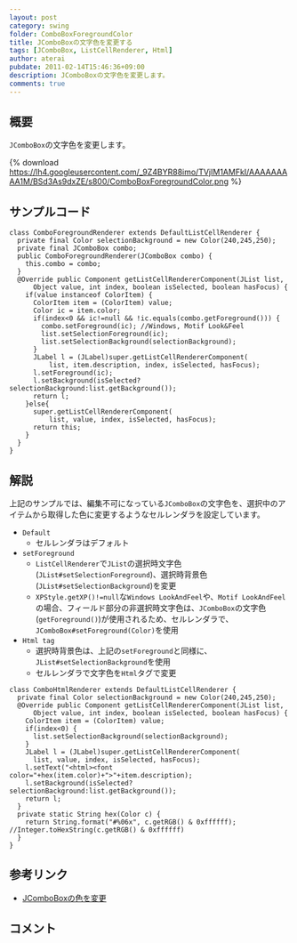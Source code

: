 ```yaml
---
layout: post
category: swing
folder: ComboBoxForegroundColor
title: JComboBoxの文字色を変更する
tags: [JComboBox, ListCellRenderer, Html]
author: aterai
pubdate: 2011-02-14T15:46:36+09:00
description: JComboBoxの文字色を変更します。
comments: true
---
```

## 概要
`JComboBox`の文字色を変更します。

{% download https://lh4.googleusercontent.com/_9Z4BYR88imo/TVjIM1AMFkI/AAAAAAAAA1M/BSd3As9dxZE/s800/ComboBoxForegroundColor.png %}

## サンプルコード
<pre class="prettyprint"><code>class ComboForegroundRenderer extends DefaultListCellRenderer {
  private final Color selectionBackground = new Color(240,245,250);
  private final JComboBox combo;
  public ComboForegroundRenderer(JComboBox combo) {
    this.combo = combo;
  }
  @Override public Component getListCellRendererComponent(JList list,
      Object value, int index, boolean isSelected, boolean hasFocus) {
    if(value instanceof ColorItem) {
      ColorItem item = (ColorItem) value;
      Color ic = item.color;
      if(index&lt;0 &amp;&amp; ic!=null &amp;&amp; !ic.equals(combo.getForeground())) {
        combo.setForeground(ic); //Windows, Motif Look&amp;Feel
        list.setSelectionForeground(ic);
        list.setSelectionBackground(selectionBackground);
      }
      JLabel l = (JLabel)super.getListCellRendererComponent(
          list, item.description, index, isSelected, hasFocus);
      l.setForeground(ic);
      l.setBackground(isSelected?selectionBackground:list.getBackground());
      return l;
    }else{
      super.getListCellRendererComponent(
          list, value, index, isSelected, hasFocus);
      return this;
    }
  }
}
</code></pre>

## 解説
上記のサンプルでは、編集不可になっている`JComboBox`の文字色を、選択中のアイテムから取得した色に変更するようなセルレンダラを設定しています。

- `Default`
    - セルレンダラはデフォルト
- `setForeground`
    - `ListCellRenderer`で`JList`の選択時文字色(`JList#setSelectionForeground`)、選択時背景色(`JList#setSelectionBackground`)を変更
    - `XPStyle.getXP()!=null`な`Windows LookAndFeel`や、`Motif LookAndFeel`の場合、フィールド部分の非選択時文字色は、`JComboBox`の文字色(`getForeground()`)が使用されるため、セルレンダラで、`JComboBox#setForeground(Color)`を使用
- `Html tag`
    - 選択時背景色は、上記の`setForeground`と同様に、`JList#setSelectionBackground`を使用
    - セルレンダラで文字色を`Html`タグで変更

<!-- dummy comment line for breaking list -->

<pre class="prettyprint"><code>class ComboHtmlRenderer extends DefaultListCellRenderer {
  private final Color selectionBackground = new Color(240,245,250);
  @Override public Component getListCellRendererComponent(JList list,
      Object value, int index, boolean isSelected, boolean hasFocus) {
    ColorItem item = (ColorItem) value;
    if(index&lt;0) {
      list.setSelectionBackground(selectionBackground);
    }
    JLabel l = (JLabel)super.getListCellRendererComponent(
      list, value, index, isSelected, hasFocus);
    l.setText("&lt;html&gt;&lt;font color="+hex(item.color)+"&gt;"+item.description);
    l.setBackground(isSelected?selectionBackground:list.getBackground());
    return l;
  }
  private static String hex(Color c) {
    return String.format("#%06x", c.getRGB() &amp; 0xffffff); //Integer.toHexString(c.getRGB() &amp; 0xffffff)
  }
}
</code></pre>

## 参考リンク
- [JComboBoxの色を変更](http://terai.xrea.jp/Swing/ColorComboBox.html)

<!-- dummy comment line for breaking list -->

## コメント
